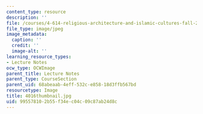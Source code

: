 ```yaml
---
content_type: resource
description: ''
file: /courses/4-614-religious-architecture-and-islamic-cultures-fall-2002/995578102b55f34ec04c09c87ab24d8c_4016thumbnail.jpg
file_type: image/jpeg
image_metadata:
  caption: ''
  credit: ''
  image-alt: ''
learning_resource_types:
- Lecture Notes
ocw_type: OCWImage
parent_title: Lecture Notes
parent_type: CourseSection
parent_uid: 68abeaab-4eff-532c-e858-18d3ffb567bd
resourcetype: Image
title: 4016thumbnail.jpg
uid: 99557810-2b55-f34e-c04c-09c87ab24d8c
---
```


